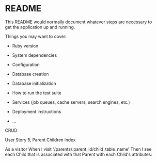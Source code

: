 # README

This README would normally document whatever steps are necessary to get the
application up and running.

Things you may want to cover:

* Ruby version

* System dependencies

* Configuration

* Database creation

* Database initialization

* How to run the test suite

* Services (job queues, cache servers, search engines, etc.)

* Deployment instructions

* ...

CRUD

User Story 5, Parent Children Index

As a visitor
When I visit '/parents/:parent_id/child_table_name'
Then I see each Child that is associated with that Parent with each Child's attributes:
